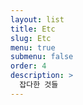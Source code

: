 ```yaml
---
layout: list
title: Etc
slug: Etc
menu: true
submenu: false
order: 4
description: >
  잡다한 것들
---
```

